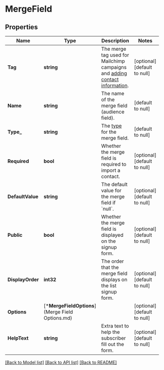 # MergeField

## Properties
Name | Type | Description | Notes
------------ | ------------- | ------------- | -------------
**Tag** | **string** | The merge tag used for Mailchimp campaigns and [adding contact information](https://mailchimp.com/developer/marketing/docs/merge-fields/#add-merge-data-to-contacts). | [optional] [default to null]
**Name** | **string** | The name of the merge field (audience field). | [default to null]
**Type_** | **string** | The [type](https://mailchimp.com/developer/marketing/docs/merge-fields/#structure) for the merge field. | [default to null]
**Required** | **bool** | Whether the merge field is required to import a contact. | [optional] [default to null]
**DefaultValue** | **string** | The default value for the merge field if &#x60;null&#x60;. | [optional] [default to null]
**Public** | **bool** | Whether the merge field is displayed on the signup form. | [optional] [default to null]
**DisplayOrder** | **int32** | The order that the merge field displays on the list signup form. | [optional] [default to null]
**Options** | [***MergeFieldOptions**](Merge Field Options.md) |  | [optional] [default to null]
**HelpText** | **string** | Extra text to help the subscriber fill out the form. | [optional] [default to null]

[[Back to Model list]](../README.md#documentation-for-models) [[Back to API list]](../README.md#documentation-for-api-endpoints) [[Back to README]](../README.md)

